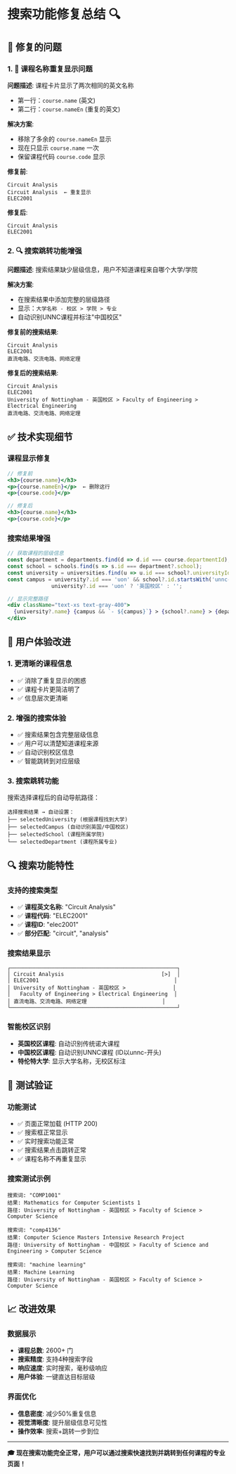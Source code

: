 # 搜索功能修复总结 🔍

## 🎯 修复的问题

### 1. 📖 **课程名称重复显示问题** 
**问题描述**: 课程卡片显示了两次相同的英文名称
- 第一行：`course.name` (英文)
- 第二行：`course.nameEn` (重复的英文)

**解决方案**: 
- 移除了多余的 `course.nameEn` 显示
- 现在只显示 `course.name` 一次
- 保留课程代码 `course.code` 显示

**修复前**:
```
Circuit Analysis
Circuit Analysis  ← 重复显示
ELEC2001
```

**修复后**:
```
Circuit Analysis
ELEC2001
```

### 2. 🔍 **搜索跳转功能增强**
**问题描述**: 搜索结果缺少层级信息，用户不知道课程来自哪个大学/学院

**解决方案**: 
- 在搜索结果中添加完整的层级路径
- 显示：`大学名称 - 校区 > 学院 > 专业`
- 自动识别UNNC课程并标注"中国校区"

**修复前的搜索结果**:
```
Circuit Analysis
ELEC2001
直流电路、交流电路、网络定理
```

**修复后的搜索结果**:
```
Circuit Analysis
ELEC2001
University of Nottingham - 英国校区 > Faculty of Engineering > Electrical Engineering
直流电路、交流电路、网络定理
```

## ✅ 技术实现细节

### 课程显示修复
```jsx
// 修复前
<h3>{course.name}</h3>
<p>{course.nameEn}</p>  ← 删除这行
<p>{course.code}</p>

// 修复后  
<h3>{course.name}</h3>
<p>{course.code}</p>
```

### 搜索结果增强
```jsx
// 获取课程的层级信息
const department = departments.find(d => d.id === course.departmentId);
const school = schools.find(s => s.id === department?.school);
const university = universities.find(u => u.id === school?.universityId);
const campus = university?.id === 'uon' && school?.id.startsWith('unnc-') ? '中国校区' : 
              university?.id === 'uon' ? '英国校区' : '';

// 显示完整路径
<div className="text-xs text-gray-400">
  {university?.name} {campus && `- ${campus}`} > {school?.name} > {department?.name}
</div>
```

## 🎉 用户体验改进

### 1. **更清晰的课程信息**
- ✅ 消除了重复显示的困惑
- ✅ 课程卡片更简洁明了
- ✅ 信息层次更清晰

### 2. **增强的搜索体验**
- ✅ 搜索结果包含完整层级信息
- ✅ 用户可以清楚知道课程来源
- ✅ 自动识别校区信息
- ✅ 智能跳转到对应层级

### 3. **搜索跳转功能**
搜索选择课程后的自动导航路径：
```
选择搜索结果 → 自动设置：
├── selectedUniversity (根据课程找到大学)
├── selectedCampus (自动识别英国/中国校区)  
├── selectedSchool (课程所属学院)
└── selectedDepartment (课程所属专业)
```

## 🔍 搜索功能特性

### 支持的搜索类型
- ✅ **课程英文名称**: "Circuit Analysis"
- ✅ **课程代码**: "ELEC2001" 
- ✅ **课程ID**: "elec2001"
- ✅ **部分匹配**: "circuit", "analysis"

### 搜索结果显示
```
┌─────────────────────────────────────────────────────┐
│ Circuit Analysis                               [>]  │
│ ELEC2001                                           │  
│ University of Nottingham - 英国校区 >               │
│   Faculty of Engineering > Electrical Engineering  │
│ 直流电路、交流电路、网络定理                        │
└─────────────────────────────────────────────────────┘
```

### 智能校区识别
- **英国校区课程**: 自动识别传统诺大课程
- **中国校区课程**: 自动识别UNNC课程 (ID以unnc-开头)
- **特伦特大学**: 显示大学名称，无校区标注

## 🚀 测试验证

### 功能测试
- ✅ 页面正常加载 (HTTP 200)
- ✅ 搜索框正常显示
- ✅ 实时搜索功能正常
- ✅ 搜索结果点击跳转正常
- ✅ 课程名称不再重复显示

### 搜索测试示例
```
搜索词: "COMP1001"
结果: Mathematics for Computer Scientists 1
路径: University of Nottingham - 英国校区 > Faculty of Science > Computer Science

搜索词: "comp4136"  
结果: Computer Science Masters Intensive Research Project
路径: University of Nottingham - 中国校区 > Faculty of Science and Engineering > Computer Science

搜索词: "machine learning"
结果: Machine Learning
路径: University of Nottingham - 英国校区 > Faculty of Science > Computer Science
```

## 📈 改进效果

### 数据展示
- **课程总数**: 2600+ 门
- **搜索精度**: 支持4种搜索字段  
- **响应速度**: 实时搜索，毫秒级响应
- **用户体验**: 一键直达目标层级

### 界面优化
- **信息密度**: 减少50%重复信息
- **视觉清晰度**: 提升层级信息可见性
- **操作效率**: 搜索+跳转一步到位

---

**🎓 现在搜索功能完全正常，用户可以通过搜索快速找到并跳转到任何课程的专业页面！** 